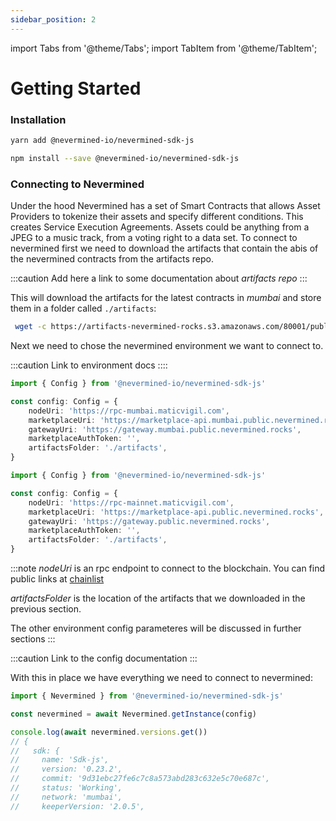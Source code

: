 ```yaml
---
sidebar_position: 2
---
```


import Tabs from '@theme/Tabs';
import TabItem from '@theme/TabItem';

# Getting Started

### Installation

<Tabs>
  <TabItem label="yarn" value="yarn" default>

  ```bash
  yarn add @nevermined-io/nevermined-sdk-js
  ```

  </TabItem>
  <TabItem label="npm" value="npm">

  ```bash
  npm install --save @nevermined-io/nevermined-sdk-js
  ```

  </TabItem>
</Tabs>

### Connecting to Nevermined

Under the hood Nevermined has a set of Smart Contracts that allows Asset Providers to tokenize their assets and specify different conditions. This creates Service Execution Agreements. Assets could be anything from a JPEG to a music track, from a voting right to a data set.
To connect to nevermined first we need to download the artifacts that contain the abis of the nevermined contracts from the artifacts repo.

:::caution
Add here a link to some documentation about _artifacts repo_
:::

This will download the artifacts for the latest contracts in _mumbai_ and store them in a folder called `./artifacts`:

```bash
 wget -c https://artifacts-nevermined-rocks.s3.amazonaws.com/80001/public/contracts_v2.0.5.tar.gz -O -| tar -xz --one-top-level=./artifacts
 ```

 Next we need to chose the nevermined environment we want to connect to.

:::caution
 Link to environment docs
::::

<Tabs>
  <TabItem label="mumbai" value="mumbai" default>

  ```typescript
  import { Config } from '@nevermined-io/nevermined-sdk-js'

  const config: Config = {
      nodeUri: 'https://rpc-mumbai.maticvigil.com',
      marketplaceUri: 'https://marketplace-api.mumbai.public.nevermined.rocks',
      gatewayUri: 'https://gateway.mumbai.public.nevermined.rocks',
      marketplaceAuthToken: '',
      artifactsFolder: './artifacts',
  }
  ```

  </TabItem>
  <TabItem label="matic" value="matic">

  ```typescript
  import { Config } from '@nevermined-io/nevermined-sdk-js'

  const config: Config = {
      nodeUri: 'https://rpc-mainnet.maticvigil.com',
      marketplaceUri: 'https://marketplace-api.public.nevermined.rocks',
      gatewayUri: 'https://gateway.public.nevermined.rocks',
      marketplaceAuthToken: '',
      artifactsFolder: './artifacts',
  }
  ```

  </TabItem>
</Tabs>

:::note
_nodeUri_ is an rpc endpoint to connect to the blockchain. You can find public links at [chainlist](https://chainlist.org/)

_artifactsFolder_ is the location of the artifacts that we downloaded in the previous section.

The other environment config parameteres will be discussed in further sections
:::

:::caution
Link to the config documentation
:::

With this in place we have everything we need to connect to nevermined:

```typescript
import { Nevermined } from '@nevermined-io/nevermined-sdk-js'

const nevermined = await Nevermined.getInstance(config)

console.log(await nevermined.versions.get())
// {
//   sdk: {
//     name: 'Sdk-js',
//     version: '0.23.2',
//     commit: '9d31ebc27fe6c7c8a573abd283c632e5c70e687c',
//     status: 'Working',
//     network: 'mumbai',
//     keeperVersion: '2.0.5',
```

